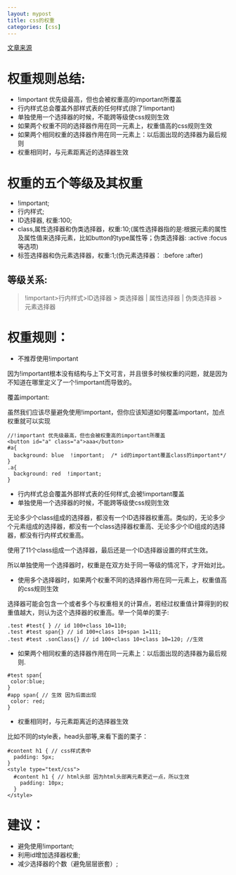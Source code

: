 ```yaml
---
layout: mypost
title: css的权重
categories: [css]
---
```


[文章来源](https://juejin.im/post/5afa98bf51882542c832e5ec)


# 权重规则总结:

- !important 优先级最高，但也会被权重高的important所覆盖
- 行内样式总会覆盖外部样式表的任何样式(除了!important)
- 单独使用一个选择器的时候，不能跨等级使css规则生效
- 如果两个权重不同的选择器作用在同一元素上，权重值高的css规则生效
- 如果两个相同权重的选择器作用在同一元素上：以后面出现的选择器为最后规则
- 权重相同时，与元素距离近的选择器生效


# 权重的五个等级及其权重

- !important;
- 行内样式;
- ID选择器, 权重:100;
- class,属性选择器和伪类选择器，权重:10;(属性选择器指的是:根据元素的属性及属性值来选择元素，比如button的type属性等；伪类选择器: :active :focus等选项)
- 标签选择器和伪元素选择器，权重:1;(伪元素选择器： :before :after)

## 等级关系:

> !important>行内样式>ID选择器 > 类选择器 | 属性选择器 | 伪类选择器 > 元素选择器


# 权重规则：

- 不推荐使用!important

因为!important根本没有结构与上下文可言，并且很多时候权重的问题，就是因为不知道在哪里定义了一个!important而导致的。

覆盖important:

虽然我们应该尽量避免使用!important，但你应该知道如何覆盖important，加点权重就可以实现
```
//!important 优先级最高，但也会被权重高的important所覆盖
<button id="a" class="a">aaa</button>
#a{
  background: blue  !important;  /* id的important覆盖class的important*/
}
.a{
  background: red  !important;
}
```

- 行内样式总会覆盖外部样式表的任何样式,会被!important覆盖
- 单独使用一个选择器的时候，不能跨等级使css规则生效

无论多少个class组成的选择器，都没有一个ID选择器权重高。类似的，无论多少个元素组成的选择器，都没有一个class选择器权重高、无论多少个ID组成的选择器，都没有行内样式权重高。

使用了11个class组成一个选择器，最后还是一个ID选择器设置的样式生效。

所以单独使用一个选择器时，权重是在双方处于同一等级的情况下，才开始对比。

- 使用多个选择器时，如果两个权重不同的选择器作用在同一元素上，权重值高的css规则生效

选择器可能会包含一个或者多个与权重相关的计算点，若经过权重值计算得到的权重值越大，则认为这个选择器的权重高。举一个简单的栗子:
```
.test #test{ } // id 100+class 10=110;
.test #test span{} // id 100+class 10+span 1=111;
.test #test .sonClass{} // id 100+class 10+class 10=120; //生效
```

- 如果两个相同权重的选择器作用在同一元素上：以后面出现的选择器为最后规则.

 ```
#test span{
  color:blue;
}
#app span{ // 生效 因为后面出现
  color: red;
}
```

- 权重相同时，与元素距离近的选择器生效

比如不同的style表，head头部等,来看下面的栗子：
```
#content h1 { // css样式表中
  padding: 5px;
}
<style type="text/css">
  #content h1 { // html头部 因为html头部离元素更近一点，所以生效
    padding: 10px;
  }
</style>
```


# 建议：

- 避免使用!important;
- 利用id增加选择器权重;
- 减少选择器的个数（避免层层嵌套）;

